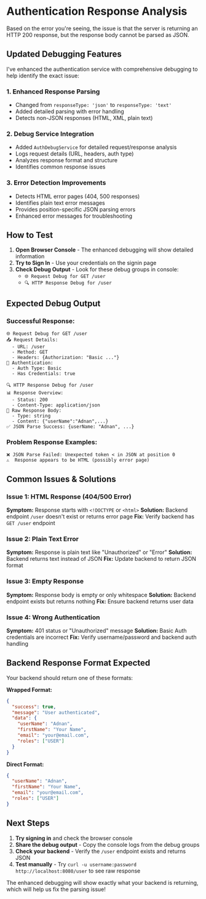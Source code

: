# Authentication Response Analysis

Based on the error you're seeing, the issue is that the server is returning an HTTP 200 response, but the response body cannot be parsed as JSON.

## Updated Debugging Features

I've enhanced the authentication service with comprehensive debugging to help identify the exact issue:

### 1. Enhanced Response Parsing

- Changed from `responseType: 'json'` to `responseType: 'text'`
- Added detailed parsing with error handling
- Detects non-JSON responses (HTML, XML, plain text)

### 2. Debug Service Integration

- Added `AuthDebugService` for detailed request/response analysis
- Logs request details (URL, headers, auth type)
- Analyzes response format and structure
- Identifies common response issues

### 3. Error Detection Improvements

- Detects HTML error pages (404, 500 responses)
- Identifies plain text error messages
- Provides position-specific JSON parsing errors
- Enhanced error messages for troubleshooting

## How to Test

1. **Open Browser Console** - The enhanced debugging will show detailed information
2. **Try to Sign In** - Use your credentials on the signin page
3. **Check Debug Output** - Look for these debug groups in console:
   - `🌐 Request Debug for GET /user`
   - `🔍 HTTP Response Debug for /user`

## Expected Debug Output

### Successful Response:

```
🌐 Request Debug for GET /user
📤 Request Details:
  - URL: /user
  - Method: GET
  - Headers: {Authorization: "Basic ..."}
🔐 Authentication:
  - Auth Type: Basic
  - Has Credentials: true

🔍 HTTP Response Debug for /user
📊 Response Overview:
  - Status: 200
  - Content-Type: application/json
📄 Raw Response Body:
  - Type: string
  - Content: {"userName":"Adnan",...}
✅ JSON Parse Success: {userName: "Adnan", ...}
```

### Problem Response Examples:

```
❌ JSON Parse Failed: Unexpected token < in JSON at position 0
⚠️  Response appears to be HTML (possibly error page)
```

## Common Issues & Solutions

### Issue 1: HTML Response (404/500 Error)

**Symptom:** Response starts with `<!DOCTYPE` or `<html>`
**Solution:** Backend endpoint `/user` doesn't exist or returns error page
**Fix:** Verify backend has `GET /user` endpoint

### Issue 2: Plain Text Error

**Symptom:** Response is plain text like "Unauthorized" or "Error"
**Solution:** Backend returns text instead of JSON
**Fix:** Update backend to return JSON format

### Issue 3: Empty Response

**Symptom:** Response body is empty or only whitespace
**Solution:** Backend endpoint exists but returns nothing
**Fix:** Ensure backend returns user data

### Issue 4: Wrong Authentication

**Symptom:** 401 status or "Unauthorized" message
**Solution:** Basic Auth credentials are incorrect
**Fix:** Verify username/password and backend auth handling

## Backend Response Format Expected

Your backend should return one of these formats:

**Wrapped Format:**

```json
{
  "success": true,
  "message": "User authenticated",
  "data": {
    "userName": "Adnan",
    "firstName": "Your Name",
    "email": "your@email.com",
    "roles": ["USER"]
  }
}
```

**Direct Format:**

```json
{
  "userName": "Adnan",
  "firstName": "Your Name",
  "email": "your@email.com",
  "roles": ["USER"]
}
```

## Next Steps

1. **Try signing in** and check the browser console
2. **Share the debug output** - Copy the console logs from the debug groups
3. **Check your backend** - Verify the `/user` endpoint exists and returns JSON
4. **Test manually** - Try `curl -u username:password http://localhost:8080/user` to see raw response

The enhanced debugging will show exactly what your backend is returning, which will help us fix the parsing issue!
